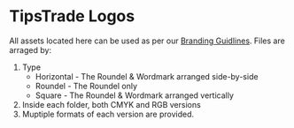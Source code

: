 # TipsTrade Logos

All assets located here can be used as per our [Branding Guidlines](https://tipstrade.net/brand/logo). Files are arraged by:
1. Type
   - Horizontal - The Roundel & Wordmark arranged side-by-side
   - Roundel - The Roundel only
   - Square - The Roundel & Wordmark arranged vertically
2. Inside each folder, both CMYK and RGB versions
3. Muptiple formats of each version are provided.
